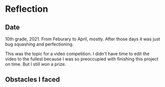 # Reflection 

## Date

10th grade, 2021. From Feburary to April, mostly. After those days it was just bug squashing and perfectioning. 

This was the topic for a video competition. I didn't have time to edit the video to the fullest because I was so preoccupied with finishing this project on time. But I still won a prize.

## Obstacles I faced